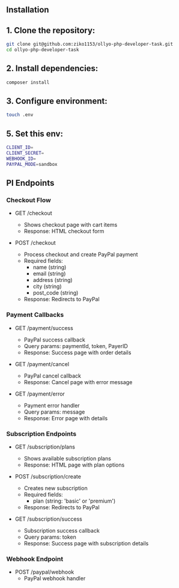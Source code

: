 ## Installation

## 1. Clone the repository:
```bash
git clone git@github.com:ziko1153/ollyo-php-developer-task.git
cd ollyo-php-developer-task
```
## 2. Install dependencies:
```bash
composer install
```
## 3. Configure environment:
```bash
touch .env
```

## 5. Set this env:
```bash
CLIENT_ID=
CLIENT_SECRET=
WEBHOOK_ID=
PAYPAL_MODE=sandbox
```


## PI Endpoints
### Checkout Flow
- GET /checkout
  
  - Shows checkout page with cart items
  - Response: HTML checkout form
- POST /checkout
  
  - Process checkout and create PayPal payment
  - Required fields:
    - name (string)
    - email (string)
    - address (string)
    - city (string)
    - post_code (string)
  - Response: Redirects to PayPal
### Payment Callbacks
- GET /payment/success
  
  - PayPal success callback
  - Query params: paymentId, token, PayerID
  - Response: Success page with order details
- GET /payment/cancel
  
  - PayPal cancel callback
  - Response: Cancel page with error message
- GET /payment/error
  
  - Payment error handler
  - Query params: message
  - Response: Error page with details
### Subscription Endpoints
- GET /subscription/plans
  
  - Shows available subscription plans
  - Response: HTML page with plan options
- POST /subscription/create
  
  - Creates new subscription
  - Required fields:
    - plan (string: 'basic' or 'premium')
  - Response: Redirects to PayPal
- GET /subscription/success
  
  - Subscription success callback
  - Query params: token
  - Response: Success page with subscription details
### Webhook Endpoint
- POST /paypal/webhook
  - PayPal webhook handler
